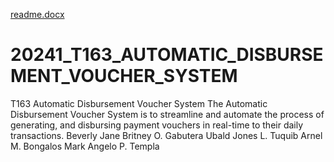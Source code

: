[readme.docx](https://github.com/user-attachments/files/17444841/readme.docx)
# 20241_T163_AUTOMATIC_DISBURSEMENT_VOUCHER_SYSTEM
T163 Automatic Disbursement Voucher System The Automatic Disbursement Voucher System is to streamline and automate the process of generating, and disbursing payment vouchers in real-time to their daily transactions. Beverly Jane Britney O. Gabutera Ubald Jones L. Tuquib Arnel M. Bongalos Mark Angelo P. Templa
